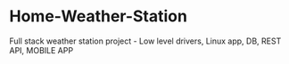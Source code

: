 # Home-Weather-Station
Full stack weather station project - Low level drivers, Linux app, DB, REST API, MOBILE APP
